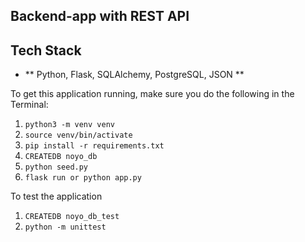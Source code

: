 ## Backend-app with REST API

## Tech Stack
* ** Python, Flask, SQLAlchemy, PostgreSQL, JSON **

To get this application running, make sure you do the following in the Terminal:

1. `python3 -m venv venv`
2. `source venv/bin/activate`
3. `pip install -r requirements.txt`
4. `CREATEDB noyo_db`
5. `python seed.py`
6. `flask run or python app.py`

To test the application
1. `CREATEDB noyo_db_test`
2. `python -m unittest`

